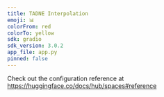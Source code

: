 ```yaml
---
title: TADNE Interpolation
emoji: 📊
colorFrom: red
colorTo: yellow
sdk: gradio
sdk_version: 3.0.2
app_file: app.py
pinned: false
---
```


Check out the configuration reference at https://huggingface.co/docs/hub/spaces#reference
